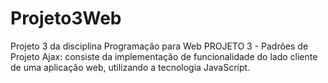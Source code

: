# Projeto3Web
Projeto 3 da disciplina Programação para Web 
PROJETO 3 - Padrões de Projeto Ajax: consiste da implementação de funcionalidade do lado cliente de uma aplicação web, utilizando a tecnologia JavaScript.
